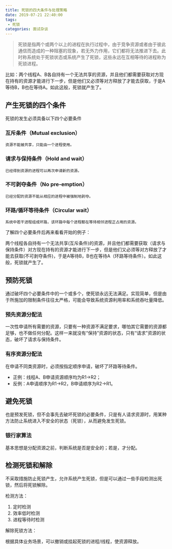 ```yaml
---
title: 死锁的四大条件与处理策略
date: 2019-07-21 22:40:00
tags:
 - 死锁
categories: 面试杂谈
---
```


> 死锁是指两个或两个以上的进程在执行过程中，由于竞争资源或者由于彼此通信而造成的一种阻塞的现象，若无外力作用，它们都将无法推进下去。此时称系统处于死锁状态或系统产生了死锁，这些永远在互相等待的进程称为死锁进程。

比如：两个线程A、B各自持有一个无法共享的资源，并且他们都需要获取对方现在持有的资源才能进行下一步，但是他们又必须等对方释放了才能去获取，于是A等待B，B也在等待A。如此这般，死锁就产生了。

## 产生死锁的四个条件

死锁的发生必须具备以下四个必要条件

### 互斥条件（Mutual exclusion）

    资源不能被共享，只能由一个进程使用。

### 请求与保持条件（Hold and wait）

    已经得到资源的进程可以再次申请新的资源。

### 不可剥夺条件（No pre-emption）

    已经分配的资源不能从相应的进程中被强制地剥夺。

### 环路/循环等待条件（Circular wait）

    系统中若干进程组成环路，该环路中每个进程都在等待相邻进程正占用的资源。

了解四个必要条件后再来看看开始的例子：

两个线程各自持有一个无法共享(互斥条件)的资源，并且他们都需要获取（请求与保持条件）对方现在持有的资源才能进行下一步，但是他们又必须等对方释放了才能去获取(不可剥夺条件)，于是A等待B，B也在等待A（环路等待条件）。如此这般，死锁就产生了。

## 预防死锁

通过破坏四个必要条件中的一个或多个，使死锁永远无法满足。实现简单，但是由于所施加的限制条件往往太严格，可能会导致系统资源利用率和系统吞吐量降低。

### 预先资源分配法

一次性申请所有需要的资源，只要有一种资源不满足要求，哪怕其它需要的资源都足够，也不做任何分配。这样一来就没有“保持”资源的状态，只有“请求”资源的状态，破坏了请求与保持条件。

### 有序资源分配法

在申请不同类资源时，必须按指定顺序申请，破坏了环路等待条件。

+ 正例：线程A、B申请资源顺序均为R1->R2；
+ 反例：A申请顺序为R1->R2，B申请顺序为R2->R1。

## 避免死锁

也是预发死锁，但不会事先去破坏死锁的必要条件，只是有人请求资源时，用某种方法防止系统进入不安全的状态（死锁），从而避免发生死锁。

### 银行家算法

基本思想是分配资源之前，判断系统是否是安全的；若是，才分配。

## 检测死锁和解除

不采取措施防止死锁产生，允许系统产生死锁，但是可以通过一些手段检测出死锁，然后将死锁解除。

检测方法：

1. 定时检测
2. 效率低时检测
3. 进程等待时检测

解除死锁方法：

根据具体业务场景，可以撤销或挂起死锁的进程/线程，使资源释放。